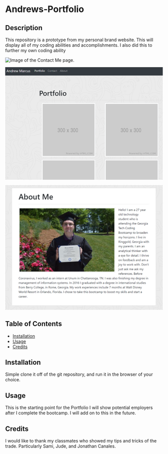 # Andrews-Portfolio

## Description 

This repository is a prototype from my personal brand website. This will display all of my coding abilities and accomplishments. I also did this to further my own coding ability

![Image of the Contact Me page.](./assets/images/contact-1/.png)



![Image of the Portfolio page.](./assets/images/portfolio-1.png)



![Image of the About Me page.](./assets/images/AboutMe-1.png)




## Table of Contents

* [Installation](#installation)
* [Usage](#usage)
* [Credits](#credits)


## Installation

Simple clone it off of the git repository, and run it in the browser of your choice.


## Usage 

This is the starting point for the Portfolio I will show potential employers after I complete the bootcamp. I will add on to this in the future.


## Credits

I would like to thank my classmates who showed my tips and tricks of the trade. Particularly Sami, Jude, and Jonathan Canales.